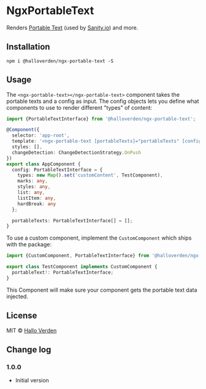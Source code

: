 # NgxPortableText

Renders [Portable Text](https://github.com/portabletext/portabletext) (used by [Sanity.io](https://sanity.io)) and more.

## Installation
```
npm i @halloverden/ngx-portable-text -S
```

## Usage

The `<ngx-portable-text></ngx-portable-text>` component takes the portable texts and a config as input.
The config objects lets you define what components to use to render different "types" of content:

[//]: # (TODO: Describe the other configs)

[//]: # (TODO: Is this the correct import?)
```typescript
import {PortableTextInterface} from '@halloverden/ngx-portable-text';

@Component({
  selector: 'app-root',
  template: '<ngx-portable-text [portableTexts]="portableTexts" [config]="config"></ngx-portable-text>',
  styles: [],
  changeDetection: ChangeDetectionStrategy.OnPush
})
export class AppComponent {
  config: PortableTextInterface = {
    types: new Map().set('customContent', TestComponent),
    marks: any,
    styles: any,
    list: any,
    listItem: any,
    hardBreak: any
  };

  portableTexts: PortableTextInterface[] = [];
}
```

To use a custom component, implement the `CustomComponent` which ships with the package: 

[//]: # (TODO: Is this the correct import?)
```typescript
import {CustomComponent, PortableTextInterface} from '@halloverden/ngx-portable-text';

export class TestComponent implements CustomComponent {
  portableText!: PortableTextInterface;
}
```

This Component will make sure your component gets the portable text data injected.

## License
MIT © [Hallo Verden](https://github.com/halloverden)

## Change log

### 1.0.0
- Initial version
